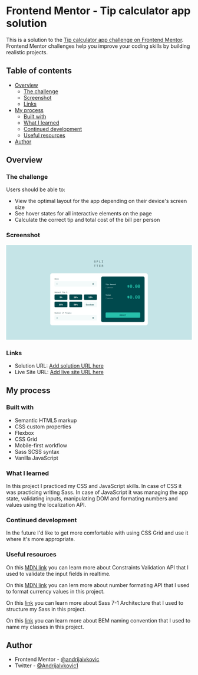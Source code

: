 # Frontend Mentor - Tip calculator app solution

This is a solution to the [Tip calculator app challenge on Frontend Mentor](https://www.frontendmentor.io/challenges/tip-calculator-app-ugJNGbJUX). Frontend Mentor challenges help you improve your coding skills by building realistic projects.

## Table of contents

- [Overview](#overview)
  - [The challenge](#the-challenge)
  - [Screenshot](#screenshot)
  - [Links](#links)
- [My process](#my-process)
  - [Built with](#built-with)
  - [What I learned](#what-i-learned)
  - [Continued development](#continued-development)
  - [Useful resources](#useful-resources)
- [Author](#author)

## Overview

### The challenge

Users should be able to:

- View the optimal layout for the app depending on their device's screen size
- See hover states for all interactive elements on the page
- Calculate the correct tip and total cost of the bill per person

### Screenshot

![](./screenshot.png)

### Links

- Solution URL: [Add solution URL here](https://your-solution-url.com)
- Live Site URL: [Add live site URL here](https://your-live-site-url.com)

## My process

### Built with

- Semantic HTML5 markup
- CSS custom properties
- Flexbox
- CSS Grid
- Mobile-first workflow
- Sass SCSS syntax
- Vanilla JavaScript

### What I learned

In this project I practiced my CSS and JavaScript skills. In case of CSS it was practicing writing Sass. In case of JavaScript it was managing the app state, validating inputs, manipulating DOM and formating numbers and values using the localization API.

### Continued development

In the future I'd like to get more comfortable with using CSS Grid and use it where it's more appropriate.

### Useful resources

On this [MDN link](https://developer.mozilla.org/en-US/docs/Web/API/Constraint_validation) you can learn more about Constraints Validation API that I used to validate the input fields in realtime.

On this [MDN link](https://developer.mozilla.org/en-US/docs/Web/JavaScript/Reference/Global_Objects/Intl/NumberFormat) you can lern more about number formating API that I used to format currency values in this project.

On this [link](https://www.learnhowtoprogram.com/user-interfaces/building-layouts-preprocessors/7-1-sass-architecture) you can learn more about Sass 7-1 Architecture that I used to structure my Sass in this project.

On this [link](http://getbem.com/) you can learn more about BEM naming convention that I used to name my classes in this project.

## Author

- Frontend Mentor - [@andrijaivkovic](https://www.frontendmentor.io/profile/andrijaivkovic)
- Twitter - [@AndrijaIvkovic1](https://www.twitter.com/yourusername)
